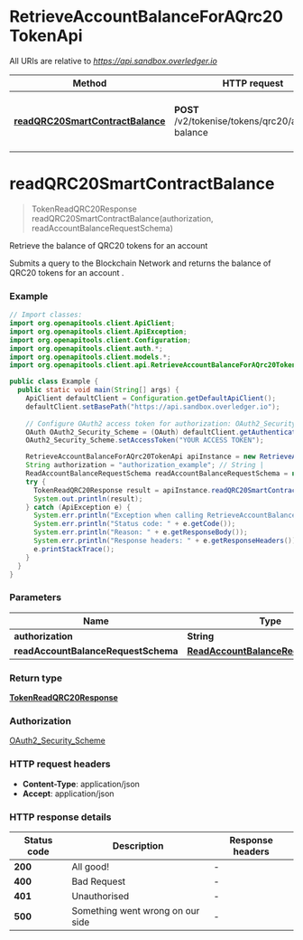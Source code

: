 # RetrieveAccountBalanceForAQrc20TokenApi

All URIs are relative to *https://api.sandbox.overledger.io*

Method | HTTP request | Description
------------- | ------------- | -------------
[**readQRC20SmartContractBalance**](RetrieveAccountBalanceForAQrc20TokenApi.md#readQRC20SmartContractBalance) | **POST** /v2/tokenise/tokens/qrc20/account-balance | Retrieve the balance of QRC20 tokens for an account


<a name="readQRC20SmartContractBalance"></a>
# **readQRC20SmartContractBalance**
> TokenReadQRC20Response readQRC20SmartContractBalance(authorization, readAccountBalanceRequestSchema)

Retrieve the balance of QRC20 tokens for an account

Submits a query to the Blockchain Network and returns the balance of QRC20 tokens for an account .

### Example
```java
// Import classes:
import org.openapitools.client.ApiClient;
import org.openapitools.client.ApiException;
import org.openapitools.client.Configuration;
import org.openapitools.client.auth.*;
import org.openapitools.client.models.*;
import org.openapitools.client.api.RetrieveAccountBalanceForAQrc20TokenApi;

public class Example {
  public static void main(String[] args) {
    ApiClient defaultClient = Configuration.getDefaultApiClient();
    defaultClient.setBasePath("https://api.sandbox.overledger.io");
    
    // Configure OAuth2 access token for authorization: OAuth2_Security_Scheme
    OAuth OAuth2_Security_Scheme = (OAuth) defaultClient.getAuthentication("OAuth2_Security_Scheme");
    OAuth2_Security_Scheme.setAccessToken("YOUR ACCESS TOKEN");

    RetrieveAccountBalanceForAQrc20TokenApi apiInstance = new RetrieveAccountBalanceForAQrc20TokenApi(defaultClient);
    String authorization = "authorization_example"; // String | 
    ReadAccountBalanceRequestSchema readAccountBalanceRequestSchema = new ReadAccountBalanceRequestSchema(); // ReadAccountBalanceRequestSchema | 
    try {
      TokenReadQRC20Response result = apiInstance.readQRC20SmartContractBalance(authorization, readAccountBalanceRequestSchema);
      System.out.println(result);
    } catch (ApiException e) {
      System.err.println("Exception when calling RetrieveAccountBalanceForAQrc20TokenApi#readQRC20SmartContractBalance");
      System.err.println("Status code: " + e.getCode());
      System.err.println("Reason: " + e.getResponseBody());
      System.err.println("Response headers: " + e.getResponseHeaders());
      e.printStackTrace();
    }
  }
}
```

### Parameters

Name | Type | Description  | Notes
------------- | ------------- | ------------- | -------------
 **authorization** | **String**|  |
 **readAccountBalanceRequestSchema** | [**ReadAccountBalanceRequestSchema**](ReadAccountBalanceRequestSchema.md)|  |

### Return type

[**TokenReadQRC20Response**](TokenReadQRC20Response.md)

### Authorization

[OAuth2_Security_Scheme](../README.md#OAuth2_Security_Scheme)

### HTTP request headers

 - **Content-Type**: application/json
 - **Accept**: application/json

### HTTP response details
| Status code | Description | Response headers |
|-------------|-------------|------------------|
**200** | All good! |  -  |
**400** | Bad Request |  -  |
**401** | Unauthorised |  -  |
**500** | Something went wrong on our side |  -  |

